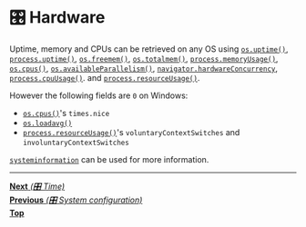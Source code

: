 # 🎛️ Hardware

Uptime, memory and CPUs can be retrieved on any OS using
[`os.uptime()`](https://nodejs.org/api/os.html#os_os_uptime),
[`process.uptime()`](https://nodejs.org/api/process.html#process_process_uptime),
[`os.freemem()`](https://nodejs.org/api/os.html#os_os_freemem),
[`os.totalmem()`](https://nodejs.org/api/os.html#os_os_totalmem),
[`process.memoryUsage()`](https://nodejs.org/api/process.html#process_process_memoryusage),
[`os.cpus()`](https://nodejs.org/api/os.html#os_os_cpus),
[`os.availableParallelism()`](https://nodejs.org/api/os.html#osavailableparallelism),
[`navigator.hardwareConcurrency`](https://nodejs.org/api/globals.html#navigatorhardwareconcurrency),
[`process.cpuUsage()`](https://nodejs.org/api/process.html#process_process_cpuusage_previousvalue).
and
[`process.resourceUsage()`](https://nodejs.org/api/all.html#process_process_resourceusage).

However the following fields are `0` on Windows:

- [`os.cpus()`](https://nodejs.org/api/os.html#os_os_cpus)'s `times.nice`
- [`os.loadavg()`](https://nodejs.org/api/os.html#os_os_loadavg)
- [`process.resourceUsage()`](https://nodejs.org/api/all.html#process_process_resourceusage)'s
  `voluntaryContextSwitches` and `involuntaryContextSwitches`

[`systeminformation`](https://github.com/sebhildebrandt/systeminformation) can
be used for more information.

<hr>

[**Next** _(🎛️ Time)_](time.md)\
[**Previous** _(🎛️ System configuration)_](system_configuration.md)\
[**Top**](README.md)
